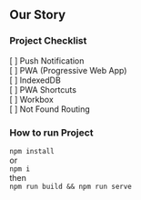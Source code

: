 ## Our Story  


### Project Checklist  
[ ] Push Notification  
[ ] PWA (Progressive Web App)  
[ ] IndexedDB  
[ ] PWA Shortcuts  
[ ] Workbox  
[ ] Not Found Routing  

### How to run Project  
`npm install`  
or  
`npm i`  
then  
`npm run build && npm run serve`  

